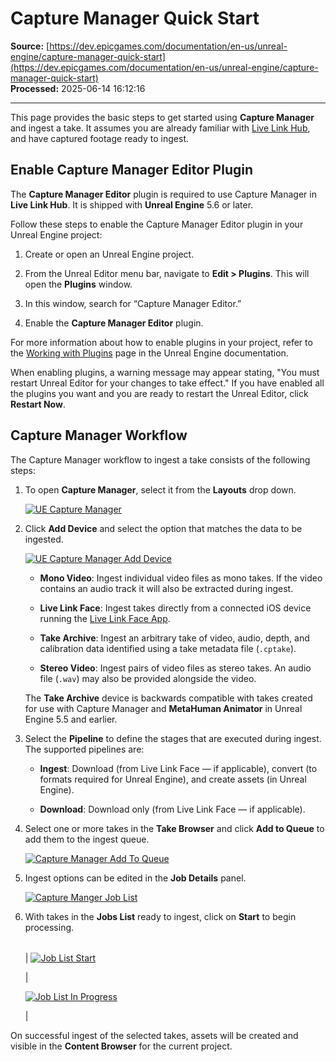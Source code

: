 # Capture Manager Quick Start

**Source:** [https://dev.epicgames.com/documentation/en-us/unreal-engine/capture-manager-quick-start](https://dev.epicgames.com/documentation/en-us/unreal-engine/capture-manager-quick-start)  
**Processed:** 2025-06-14 16:12:16

---

This page provides the basic steps to get started using **Capture Manager** and ingest a take. It assumes you are already familiar with [Live Link Hub](https://dev.epicgames.com/documentation/en-us/unreal-engine/live-link-hub-in-unreal-engine), and have captured footage ready to ingest.

## Enable Capture Manager Editor Plugin

The **Capture Manager Editor** plugin is required to use Capture Manager in **Live Link Hub**. It is shipped with **Unreal Engine** 5.6 or later.

Follow these steps to enable the Capture Manager Editor plugin in your Unreal Engine project:

1.  Create or open an Unreal Engine project.
    
2.  From the Unreal Editor menu bar, navigate to **Edit > Plugins**. This will open the **Plugins** window. 
    
3.  In this window, search for “Capture Manager Editor.”
    
4.  Enable the **Capture Manager Editor** plugin.
    

For more information about how to enable plugins in your project, refer to the [Working with Plugins](https://dev.epicgames.com/documentation/en-us/unreal-engine/working-with-plugins-in-unreal-engine) page in the Unreal Engine documentation.

When enabling plugins, a warning message may appear stating, "You must restart Unreal Editor for your changes to take effect." If you have enabled all the plugins you want and you are ready to restart the Unreal Editor, click **Restart Now**.

## Capture Manager Workflow

The Capture Manager workflow to ingest a take consists of the following steps:

1.  To open **Capture Manager**, select it from the **Layouts** drop down.
    
    [![UE Capture Manager](https://dev.epicgames.com/community/api/documentation/image/a74f96a2-2939-449a-9c57-326228fd88ed?resizing_type=fit)](https://dev.epicgames.com/community/api/documentation/image/a74f96a2-2939-449a-9c57-326228fd88ed?resizing_type=fit)
    
2.  Click **Add Device** and select the option that matches the data to be ingested.
    
    [![UE Capture Manager Add Device](https://dev.epicgames.com/community/api/documentation/image/301b7d29-3b11-4c6d-bf3a-2ce02ccf7ce4?resizing_type=fit)](https://dev.epicgames.com/community/api/documentation/image/301b7d29-3b11-4c6d-bf3a-2ce02ccf7ce4?resizing_type=fit)
    
    -   **Mono Video**: Ingest individual video files as mono takes. If the video contains an audio track it will also be extracted during ingest.
        
    -   **Live Link Face**: Ingest takes directly from a connected iOS device running the [Live Link Face App](https://dev.epicgames.com/documentation/en-us/metahuman/live-link-face-app).
        
    -   **Take Archive**: Ingest an arbitrary take of video, audio, depth, and calibration data identified using a take metadata file (`.cptake`).
        
    -   **Stereo Video**: Ingest pairs of video files as stereo takes. An audio file (`.wav`) may also be provided alongside the video.
        
    
    The **Take Archive** device is backwards compatible with takes created for use with Capture Manager and **MetaHuman Animator** in Unreal Engine 5.5 and earlier.
    
3.  Select the **Pipeline** to define the stages that are executed during ingest. The supported pipelines are:
    
    -   **Ingest**: Download (from Live Link Face — if applicable), convert (to formats required for Unreal Engine), and create assets (in Unreal Engine).
        
    -   **Download**: Download only (from Live Link Face — if applicable).
        
4.  Select one or more takes in the **Take Browser** and click **Add to Queue** to add them to the ingest queue. 
    
    [![Capture Manager Add To Queue](https://dev.epicgames.com/community/api/documentation/image/8dc5f5f7-c7ee-4012-9ce0-0de0fe4179c3?resizing_type=fit)](https://dev.epicgames.com/community/api/documentation/image/8dc5f5f7-c7ee-4012-9ce0-0de0fe4179c3?resizing_type=fit)
    
5.  Ingest options can be edited in the **Job Details** panel.
    
    [![Capture Manger Job List](https://dev.epicgames.com/community/api/documentation/image/b471ab67-1e4c-4e9e-ad6a-2d5cb81f24ef?resizing_type=fit)](https://dev.epicgames.com/community/api/documentation/image/b471ab67-1e4c-4e9e-ad6a-2d5cb81f24ef?resizing_type=fit)
    
6.  With takes in the **Jobs List** ready to ingest, click on **Start** to begin processing.
    
    |  |  |
    | --- | --- |
    | 
    [![Job List Start](https://dev.epicgames.com/community/api/documentation/image/29c4bac2-2a6b-46e3-8c59-04d4d547d6dc?resizing_type=fit)](https://dev.epicgames.com/community/api/documentation/image/29c4bac2-2a6b-46e3-8c59-04d4d547d6dc?resizing_type=fit)
    
    
    
     | 
    
    [![Job List In Progress](https://dev.epicgames.com/community/api/documentation/image/32190356-901a-4535-bb92-40aea6927f7c?resizing_type=fit)](https://dev.epicgames.com/community/api/documentation/image/32190356-901a-4535-bb92-40aea6927f7c?resizing_type=fit)
    
    
    
     |
    

On successful ingest of the selected takes, assets will be created and visible in the **Content Browser** for the current project.